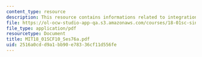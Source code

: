 ```yaml
---
content_type: resource
description: This resource contains informations related to integration by parts.
file: https://ol-ocw-studio-app-qa.s3.amazonaws.com/courses/18-01sc-single-variable-calculus-fall-2010/2516a0cdd9a1bb90e78336cf11d556fe_MIT18_01SCF10_Ses76a.pdf
file_type: application/pdf
resourcetype: Document
title: MIT18_01SCF10_Ses76a.pdf
uid: 2516a0cd-d9a1-bb90-e783-36cf11d556fe
---
```

